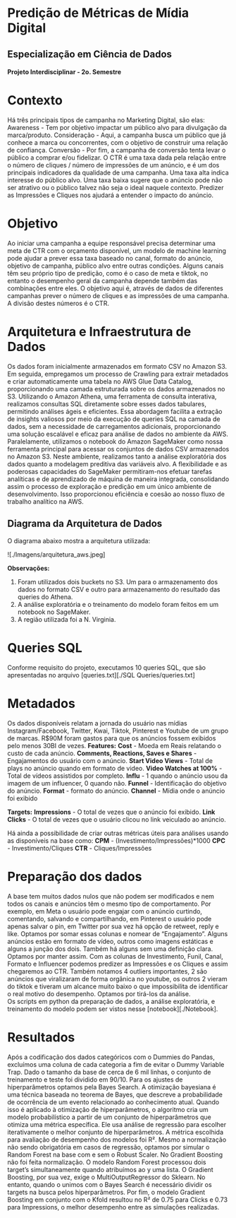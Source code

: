 # Predição de Métricas de Mídia Digital

## Especialização em Ciência de Dados
#### Projeto Interdisciplinar - 2o. Semestre

# Contexto
Há três principais tipos de campanha no Marketing Digital, são elas:
Awareness - Tem por objetivo impactar um público alvo para divulgação da marca/produto.
Consideração - Aqui, a campanha busca um público que já conhece a marca ou concorrentes, com o objetivo de construir uma relação de confiança.
Conversão - Por fim, a campanha de conversão tenta levar o público a comprar e/ou fidelizar.
O CTR é uma taxa dada pela relação entre o número de cliques / número de impressões de um anúncio, e é um dos principais indicadores da qualidade de uma campanha. Uma taxa alta indica interesse do público alvo. Uma taxa baixa sugere que o anúncio pode não ser atrativo ou o público talvez não seja o ideal naquele contexto. Predizer as Impressões e Cliques nos ajudará a entender o impacto do anúncio. 

# Objetivo
Ao iniciar uma campanha a equipe responsável precisa determinar uma meta de CTR com o orçamento disponível, um modelo de machine learning pode ajudar a prever essa taxa baseado no canal, formato do anúncio, objetivo de campanha, público alvo entre outras condições. 
Alguns canais têm seu próprio tipo de predição, como é o caso de meta e tiktok, no entanto o desempenho geral da campanha depende também das combinações entre eles.
O objetivo aqui é, através de dados de diferentes campanhas prever o número de cliques e as impressões de uma campanha. A divisão destes números é o CTR.

# Arquitetura e Infraestrutura de Dados
Os dados foram inicialmente armazenados em formato CSV no Amazon S3. Em seguida, empregamos um processo de Crawling para extrair metadados e criar automaticamente uma tabela no AWS Glue Data Catalog, proporcionando uma camada estruturada sobre os dados armazenados no S3. 
Utilizando o Amazon Athena, uma ferramenta de consulta interativa, realizamos consultas SQL diretamente sobre esses dados tabulares, permitindo análises ágeis e eficientes. Essa abordagem facilita a extração de insights valiosos por meio da execução de queries SQL na camada de dados, sem a necessidade de carregamentos adicionais, proporcionando uma solução escalável e eficaz para análise de dados no ambiente da AWS.
Paralelamente, utilizamos o notebook do Amazon SageMaker como nossa ferramenta principal para acessar os conjuntos de dados CSV armazenados no Amazon S3. 
Neste ambiente, realizamos tanto a análise exploratória dos dados quanto a modelagem preditiva das variáveis alvo. A flexibilidade e as poderosas capacidades do SageMaker permitiram-nos efetuar tarefas analíticas e de aprendizado de máquina de maneira integrada, consolidando assim o processo de exploração e predição em um único ambiente de desenvolvimento. Isso proporcionou eficiência e coesão ao nosso fluxo de trabalho analítico na AWS.

## Diagrama da Arquitetura de Dados
O diagrama abaixo mostra a arquitetura utilizada:

![./Imagens/arquitetura_aws.jpeg]

**Observações:**
1. Foram utilizados dois buckets no S3. Um para o armazenamento dos dados no formato CSV e outro para armazenamento do resultado das queries do Athena.
2. A análise exploratória e o treinamento do modelo foram feitos em um notebook no SageMaker.
3. A região utilizada foi a N. Virginia.

# Queries SQL
Conforme requisito do projeto, executamos 10 queries SQL, que são apresentadas no arquivo [queries.txt][./SQL Queries/queries.txt]

# Metadados
Os dados disponíveis relatam a jornada do usuário nas mídias Instagram/Facebook, Twitter, Kwai, Tiktok, Pinterest e Youtube de um grupo de marcas. R$90M foram gastos para que os anúncios fossem exibidos pelo menos 30BI de vezes. 
**Features:**
**Cost** - Moeda em Reais relatando o custo de cada anúncio.
**Comments, Reactions, Saves e Shares** - Engajamentos do usuário com o anúncio.
**Start Video Views** - Total de plays no anúncio quando em formato de video.
**Video Watches at 100%** - Total de vídeos assistidos por completo. 
**Influ** - 1 quando o anúncio usou da imagem de um influencer, 0 quando não.
**Funnel** - Identificação do objetivo do anúncio.
**Format** - formato do anúncio.
**Channel** - Mídia onde o anúncio foi exibido

**Targets:**
**Impressions** - O total de vezes que o anúncio foi exibido.
**Link Clicks** - O total de vezes que o usuário clicou no link veiculado ao anúncio.

Há ainda a possibilidade de criar outras métricas úteis para análises usando as disponíveis na base como:
**CPM** - (Investimento/Impressões)*1000
**CPC** - Investimento/Cliques
**CTR** - Cliques/Impressões

# Preparação dos dados
A base tem muitos dados nulos que não podem ser modificados e nem todos os canais e anúncios têm o mesmo tipo de comportamento. Por exemplo, em Meta o usuário pode engajar com o anúncio curtindo, comentando, salvando e compartilhando, em Pinterest o usuário pode apenas salvar o pin, em Twitter por sua vez há opção de retweet, reply e like. Optamos por somar essas colunas e nomear de “Engajamento”. 
Alguns anúncios estão em formato de vídeo, outros como imagens estáticas e alguns a junção dos dois. Também há alguns sem uma definição clara. Optamos por manter assim. 
Com as colunas de Investimento, Funil, Canal, Formato e Influencer  podemos predizer as Impressões e os Cliques e assim chegaremos ao CTR.
Também notamos 4 outliers importantes, 2 são anúncios que viralizaram de forma orgânica no youtube, os outros 2 vieram do tiktok e tiveram um alcance muito baixo o que impossibilita de identificar o real motivo do desempenho. Optamos por tirá-los da análise.  
Os scripts em python da preparação de dados, a análise exploratória, e treinamento do modelo podem ser vistos nesse [notebook][./Notebook].

# Resultados
Após a codificação dos dados categóricos com o Dummies do Pandas, excluímos uma coluna de cada categoria a fim de evitar o Dummy Variable Trap.
Dado o tamanho da base de cerca de 6 mil linhas, o conjunto de treinamento e teste foi dividido em 90/10.
Para os ajustes de hiperparâmetros optamos pela Bayes Search.
A otimização bayesiana é uma técnica baseada no teorema de Bayes, que descreve a probabilidade de ocorrência de um evento relacionado ao conhecimento atual. Quando isso é aplicado à otimização de hiperparâmetros, o algoritmo cria um modelo probabilístico a partir de um conjunto de hiperparâmetros que otimiza uma métrica específica. Ele usa análise de regressão para escolher iterativamente o melhor conjunto de hiperparâmetros.
A métrica escolhida para avaliação de desempenho dos modelos foi R².
Mesmo a normalização não sendo obrigatória em casos de regressão, optamos por simular o Random Forest na base com e sem o Robust Scaler. No Gradient Boosting não foi feita normalização.
O modelo Random Forest processou dois target’s simultaneamente quando atribuímos ao y uma lista. 
O Gradient Boosting, por sua vez, exige o MultiOutputRegressor do Sklearn. No entanto, quando o unimos com o Bayes Search é necessário dividir os targets na busca pelos hiperparâmetros. 
Por fim, o modelo Gradient Boosting em conjunto com o Kfold resultou no R² de 0.75 para Clicks e 0.73 para Impressions, o melhor desempenho entre as simulações realizadas.
